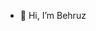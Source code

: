 - 👋 Hi, I’m Behruz

<!---
Behruz-27UZB/Behruz-27UZB is a ✨ special ✨ repository because its `README.md` (this file) appears on your GitHub profile.
You can click the Preview link to take a look at your changes.
--->
